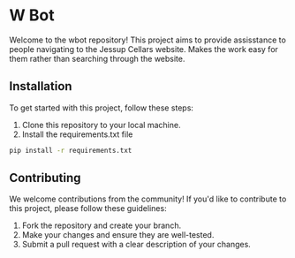 # W Bot

Welcome to the wbot repository! This project aims to provide assisstance to people navigating to the Jessup Cellars website. Makes the work easy for them rather than searching through the website.

## Installation

To get started with this project, follow these steps:

1. Clone this repository to your local machine.
2. Install the requirements.txt file
```bash
pip install -r requirements.txt
```

## Contributing

We welcome contributions from the community! If you'd like to contribute to this project, please follow these guidelines:

1. Fork the repository and create your branch.
2. Make your changes and ensure they are well-tested.
3. Submit a pull request with a clear description of your changes.
